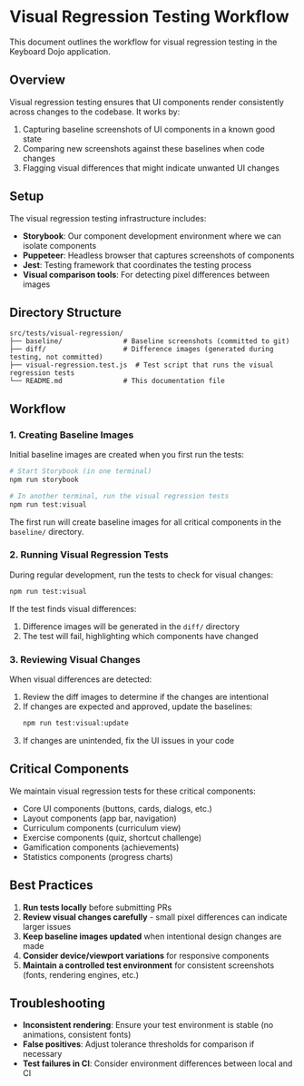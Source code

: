 # Visual Regression Testing Workflow

This document outlines the workflow for visual regression testing in the Keyboard Dojo application.

## Overview

Visual regression testing ensures that UI components render consistently across changes to the codebase. It works by:

1. Capturing baseline screenshots of UI components in a known good state
2. Comparing new screenshots against these baselines when code changes
3. Flagging visual differences that might indicate unwanted UI changes

## Setup

The visual regression testing infrastructure includes:

- **Storybook**: Our component development environment where we can isolate components
- **Puppeteer**: Headless browser that captures screenshots of components
- **Jest**: Testing framework that coordinates the testing process
- **Visual comparison tools**: For detecting pixel differences between images

## Directory Structure

```
src/tests/visual-regression/
├── baseline/               # Baseline screenshots (committed to git)
├── diff/                   # Difference images (generated during testing, not committed)
├── visual-regression.test.js  # Test script that runs the visual regression tests
└── README.md               # This documentation file
```

## Workflow

### 1. Creating Baseline Images

Initial baseline images are created when you first run the tests:

```bash
# Start Storybook (in one terminal)
npm run storybook

# In another terminal, run the visual regression tests
npm run test:visual
```

The first run will create baseline images for all critical components in the `baseline/` directory.

### 2. Running Visual Regression Tests

During regular development, run the tests to check for visual changes:

```bash
npm run test:visual
```

If the test finds visual differences:
1. Difference images will be generated in the `diff/` directory
2. The test will fail, highlighting which components have changed

### 3. Reviewing Visual Changes

When visual differences are detected:

1. Review the diff images to determine if the changes are intentional
2. If changes are expected and approved, update the baselines:
   ```bash
   npm run test:visual:update
   ```
3. If changes are unintended, fix the UI issues in your code

## Critical Components

We maintain visual regression tests for these critical components:

- Core UI components (buttons, cards, dialogs, etc.)
- Layout components (app bar, navigation)
- Curriculum components (curriculum view)
- Exercise components (quiz, shortcut challenge)
- Gamification components (achievements)
- Statistics components (progress charts)

## Best Practices

1. **Run tests locally** before submitting PRs
2. **Review visual changes carefully** - small pixel differences can indicate larger issues
3. **Keep baseline images updated** when intentional design changes are made
4. **Consider device/viewport variations** for responsive components
5. **Maintain a controlled test environment** for consistent screenshots (fonts, rendering engines, etc.)

## Troubleshooting

- **Inconsistent rendering**: Ensure your test environment is stable (no animations, consistent fonts)
- **False positives**: Adjust tolerance thresholds for comparison if necessary
- **Test failures in CI**: Consider environment differences between local and CI 